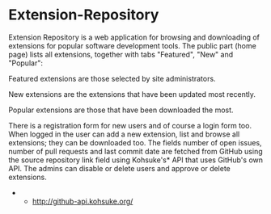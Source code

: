 # Extension-Repository
Extension Repository is a web application for browsing and downloading of extensions for popular software development tools.
The public part (home page) lists all extensions, together with tabs "Featured", "New" and "Popular":

Featured extensions are those selected by site administrators.

New extensions are the extensions that have been updated most recently.

Popular extensions are those that have been downloaded the most.

There is a registration form for new users and of course a login form too.
When logged in the user can add a new extension, list and browse all extensions; they can be downloaded too.
The fields number of open issues, number of pull requests and last commit date are fetched from GitHub using the source repository link field using Kohsuke's* API that uses GitHub's own API. 
The admins can disable or delete users and approve or delete extensions.

* - http://github-api.kohsuke.org/
